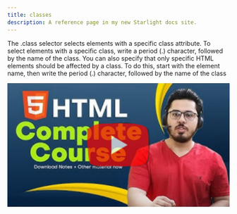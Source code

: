 ```yaml
---
title: classes
description: A reference page in my new Starlight docs site.
---
```


The .class selector selects elements with a specific class attribute.
To select elements with a specific class, write a period (.) character, followed by the name of the class.
You can also specify that only specific HTML elements should be affected by a class. To do this, start with the element name, then write the period (.) character, followed by the name of the class

[![xyz](../../../assets/harry1.png)](https://youtu.be/BsDoLVMnmZs?si=HnNVBpm-EzkVLH_y)